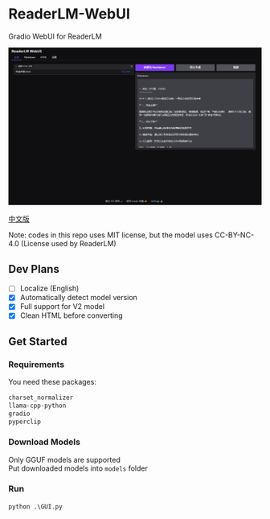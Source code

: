 # ReaderLM-WebUI

Gradio WebUI for ReaderLM

![img.png](img.png)

[中文版](README.md)

Note: codes in this repo uses MIT license, but the model uses CC-BY-NC-4.0 (License used by ReaderLM)

## Dev Plans

- [ ] Localize (English)
- [x] Automatically detect model version
- [x] Full support for V2 model
- [x] Clean HTML before converting

## Get Started

### Requirements

You need these packages:

```text
charset_normalizer
llama-cpp-python
gradio
pyperclip
```

### Download Models

Only GGUF models are supported  
Put downloaded models into `models` folder

### Run

```commandline
python .\GUI.py
```
